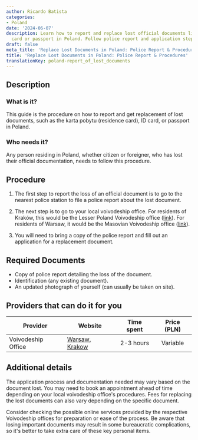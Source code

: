 ```yaml
---
author: Ricardo Batista
categories:
- Poland
date: '2024-06-07'
description: Learn how to report and replace lost official documents like residence
  card or passport in Poland. Follow police report and application steps swiftly.
draft: false
meta_title: 'Replace Lost Documents in Poland: Police Report & Procedures'
title: 'Replace Lost Documents in Poland: Police Report & Procedures'
translationKey: poland-report_of_lost_documents
---
```



## Description
### What is it?
This guide is the procedure on how to report and get replacement of lost documents, such as the karta pobytu (residence card), ID card, or passport in Poland. 
### Who needs it?
Any person residing in Poland, whether citizen or foreigner, who has lost their official documentation, needs to follow this procedure.

## Procedure

1. The first step to report the loss of an official document is to go to the nearest police station to file a police report about the lost document. 

2. The next step is to go to your local voivodeship office. For residents of Kraków, this would be the Lesser Poland Voivodeship office ([link](http://www.malopolska.uw.gov.pl/default.aspx?page=Start)). For residents of Warsaw, it would be the Masovian Voivodeship office ([link](http://www.mazowieckie.pl/en/)).

3. You will need to bring a copy of the police report and fill out an application for a replacement document. 

## Required Documents

- Copy of police report detailing the loss of the document.
- Identification (any existing document).
- An updated photograph of yourself (can usually be taken on site).

## Providers that can do it for you

|   Provider               |      Website                              |    Time spent      |      Price (PLN) |
| -------------------    | -------------------             |  :-------------:   | :-------------:   |
| Voivodeship Office | [Warsaw](http://www.mazowieckie.pl/en/), [Krakow](http://www.malopolska.uw.gov.pl/default.aspx?page=Start) | 2-3 hours       | Variable |

## Additional details

The application process and documentation needed may vary based on the document lost. You may need to book an appointment ahead of time depending on your local voivodeship office's procedures. Fees for replacing the lost documents can also vary depending on the specific document. 

Consider checking the possible online services provided by the respective Voivodeship offices for preparation or ease of the process. Be aware that losing important documents may result in some bureaucratic complications, so it's better to take extra care of these key personal items.